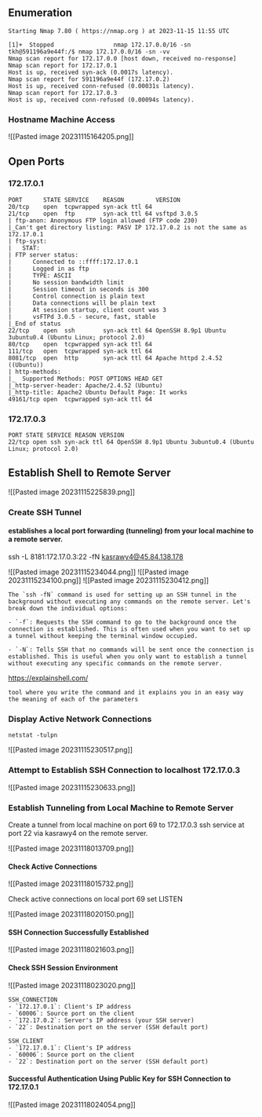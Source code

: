 ## Enumeration

```nmap 172.17.0.0/16 -sn
Starting Nmap 7.80 ( https://nmap.org ) at 2023-11-15 11:55 UTC

[1]+  Stopped                 nmap 172.17.0.0/16 -sn
tkh@591196a9e44f:/$ nmap 172.17.0.0/16 -sn -vv
Nmap scan report for 172.17.0.0 [host down, received no-response]
Nmap scan report for 172.17.0.1
Host is up, received syn-ack (0.0017s latency).
Nmap scan report for 591196a9e44f (172.17.0.2)
Host is up, received conn-refused (0.00031s latency).
Nmap scan report for 172.17.0.3
Host is up, received conn-refused (0.00094s latency).

```


### Hostname Machine Access

![[Pasted image 20231115164205.png]]
## Open Ports
### 172.17.0.1

```
PORT      STATE SERVICE    REASON         VERSION
20/tcp    open  tcpwrapped syn-ack ttl 64
21/tcp    open  ftp        syn-ack ttl 64 vsftpd 3.0.5
| ftp-anon: Anonymous FTP login allowed (FTP code 230)
|_Can't get directory listing: PASV IP 172.17.0.2 is not the same as 172.17.0.1
| ftp-syst: 
|   STAT: 
| FTP server status:
|      Connected to ::ffff:172.17.0.1
|      Logged in as ftp
|      TYPE: ASCII
|      No session bandwidth limit
|      Session timeout in seconds is 300
|      Control connection is plain text
|      Data connections will be plain text
|      At session startup, client count was 3
|      vsFTPd 3.0.5 - secure, fast, stable
|_End of status
22/tcp    open  ssh        syn-ack ttl 64 OpenSSH 8.9p1 Ubuntu 3ubuntu0.4 (Ubuntu Linux; protocol 2.0)
80/tcp    open  tcpwrapped syn-ack ttl 64
111/tcp   open  tcpwrapped syn-ack ttl 64
8081/tcp  open  http       syn-ack ttl 64 Apache httpd 2.4.52 ((Ubuntu))
| http-methods: 
|_  Supported Methods: POST OPTIONS HEAD GET
|_http-server-header: Apache/2.4.52 (Ubuntu)
|_http-title: Apache2 Ubuntu Default Page: It works
49161/tcp open  tcpwrapped syn-ack ttl 64
```

### 172.17.0.3

```
PORT STATE SERVICE REASON VERSION 
22/tcp open ssh syn-ack ttl 64 OpenSSH 8.9p1 Ubuntu 3ubuntu0.4 (Ubuntu Linux; protocol 2.0)
```


## Establish Shell to Remote Server

![[Pasted image 20231115225839.png]]

### Create SSH Tunnel
#### establishes a local port forwarding (tunneling) from your local machine to a remote server.
ssh -L 8181:172.17.0.3:22 -fN kasrawy4@45.84.138.178 

![[Pasted image 20231115234044.png]]
![[Pasted image 20231115234100.png]]
![[Pasted image 20231115230412.png]]

```
The `ssh -fN` command is used for setting up an SSH tunnel in the background without executing any commands on the remote server. Let's break down the individual options:

- `-f`: Requests the SSH command to go to the background once the connection is established. This is often used when you want to set up a tunnel without keeping the terminal window occupied.
    
- `-N`: Tells SSH that no commands will be sent once the connection is established. This is useful when you only want to establish a tunnel without executing any specific commands on the remote server.
```


https://explainshell.com/
```
tool where you write the command and it explains you in an easy way the meaning of each of the parameters
```

### Display Active Network Connections

```
netstat -tulpn
```

![[Pasted image 20231115230517.png]]

### Attempt to Establish SSH Connection to localhost 172.17.0.3

![[Pasted image 20231115230633.png]]

### Establish Tunneling from Local Machine to Remote Server

Create a tunnel from local machine on port 69 to 172.17.0.3 ssh service at port 22 via kasrawy4 on the remote server.

![[Pasted image 20231118013709.png]]

#### Check Active Connections

![[Pasted image 20231118015732.png]]

Check active connections on local port 69 set LISTEN

![[Pasted image 20231118020150.png]]

#### SSH Connection Successfully Established

![[Pasted image 20231118021603.png]]

#### Check SSH Session Environment

![[Pasted image 20231118023020.png]]

```
SSH_CONNECTION
- `172.17.0.1`: Client's IP address
- `60006`: Source port on the client
- `172.17.0.2`: Server's IP address (your SSH server)
- `22`: Destination port on the server (SSH default port)
```

```
SSH_CLIENT
- `172.17.0.1`: Client's IP address
- `60006`: Source port on the client
- `22`: Destination port on the server (SSH default port)
```

#### Successful Authentication Using Public Key for SSH Connection to 172.17.0.1

![[Pasted image 20231118024054.png]]

